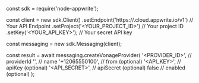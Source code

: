 const sdk = require('node-appwrite');

const client = new sdk.Client()
    .setEndpoint('https://<REGION>.cloud.appwrite.io/v1') // Your API Endpoint
    .setProject('<YOUR_PROJECT_ID>') // Your project ID
    .setKey('<YOUR_API_KEY>'); // Your secret API key

const messaging = new sdk.Messaging(client);

const result = await messaging.createVonageProvider(
    '<PROVIDER_ID>', // providerId
    '<NAME>', // name
    '+12065550100', // from (optional)
    '<API_KEY>', // apiKey (optional)
    '<API_SECRET>', // apiSecret (optional)
    false // enabled (optional)
);
